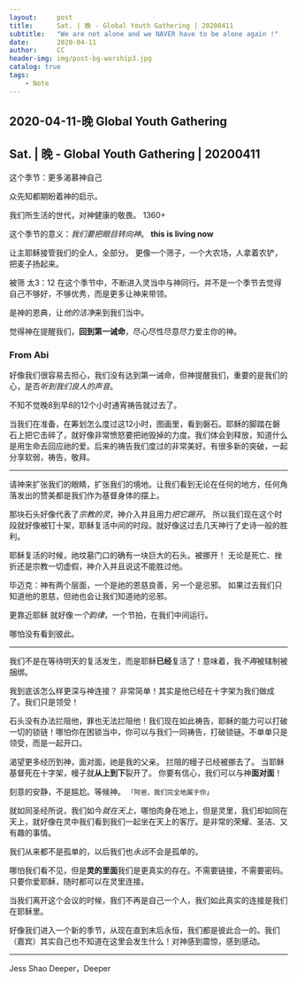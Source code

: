 ```yaml
---
layout:     post
title:      Sat. | 晚 - Global Youth Gathering | 20200411
subtitle:   "We are not alone and we NAVER have to be alone again !"
date:       2020-04-11
author:     CC
header-img: img/post-bg-worship3.jpg
catalog: true
tags:
    - Note
---
```


## 2020-04-11-晚 Global Youth Gathering

## Sat. | 晚 - Global Youth Gathering | 20200411

这个季节：更多渴慕神自己

众先知都期盼着神的启示。

我们所生活的世代，对神健康的敬畏。
1360+

这个季节的意义：*我们要把眼目转向神*。
**this is living now**

让主耶稣接管我们的全人，全部分。
更像一个筛子，一个大农场，人拿着农铲，把麦子扬起来。

被筛
太3：12
在这个季节中，不断进入灵当中与神同行。并不是一个季节去觉得自己不够好，不够优秀，而是更多让神来带领。

是神的恩典，让*他的洁净*来到我们当中。

觉得神在提醒我们，**回到第一诫命**，尽心尽性尽意尽力爱主你的神。

### From Abi

好像我们很容易去担心，我们没有达到第一诫命，但神提醒我们，重要的是我们的心，是否*听到我们良人的声音*。

不知不觉晚8到早8的12个小时通宵祷告就过去了。

当我们在准备，在筹划怎么度过这12小时，图画里，看到磐石。耶稣的脚踏在磐石上把它击碎了，就好像非常愤怒要把祂毁掉的力度。我们体会到释放，知道什么是用生命去回应祂的爱。后来的祷告我们度过的非常美好。有很多新的突破，一起分享软弱，祷告，敬拜。

---

请神来扩张我们的眼睛，扩张我们的境地。让我们看到无论在任何的地方，任何角落发出的赞美都是我们作为基督身体的摆上。

那块石头好像代表了*宗教的灵*，神介入并且用力*把它踢开*。
所以我们现在这个时段就好像被钉十架，耶稣复活中间的时段。就好像这过去几天神行了史诗一般的胜利。

耶稣复活的时候，祂坟墓门口的确有一块巨大的石头。被挪开！
无论是死亡、挫折还是宗教一切虚假，神介入并且说这不能胜过他。

毕迈克：神有两个层面，一个是祂的恩慈良善，另一个是忌邪。
如果过去我们只知道他的恩慈，但祂也会让我们知道祂的忌邪。

更靠近耶稣
就好像*一个韵律*，一个节拍，在我们中间运行。

哪怕没有看到彼此。

---
我们不是在等待明天的复活发生，而是耶稣**已经**复活了！意味着，我*不再*被辖制被捆绑。

我到底该怎么样更深与神连接？
非常简单！其实是他已经在十字架为我们做成了。我们只是领受！

石头没有办法拦阻他，罪也无法拦阻他！我们现在如此祷告，耶稣的能力可以打破一切的锁链！哪怕你在困锁当中，你可以与我们一同祷告，打破锁链。不单单只是领受，而是一起开口。

渴望更多经历到神，面对面，祂是我的父亲。
拦阻的幔子已经被挪去了。
当耶稣基督死在十字架，幔子就**从上到下**裂开了。
你要有信心，我们可以与神**面对面**！

刻意的安静，不是尴尬。等候神。
`「阿爸，我们完全地属于你」`

就如同圣经所说，我们如今*就在天上*，哪怕肉身在地上，但是灵里，我们却如同在天上，就好像在灵中我们看到我们一起坐在天上的客厅。是非常的荣耀、圣洁、又有趣的事情。

我们从来都不是孤单的，以后我们也*永远*不会是孤单的。

哪怕我们看不见，但是**灵的里面**我们是更真实的存在。不需要链接，不需要密码。只要你爱耶稣，随时都可以在灵里连接。

当我们离开这个会议的时候，我们不再是自己一个人，我们如此真实的连接是我们在耶稣里。

好像我们进入一个新的季节，从现在直到末后永恒，我们都是彼此合一的。我们（嘉宾）其实自己也不知道在这里会发生什么！对神感到震惊，感到感动。

---
Jess Shao
Deeper，Deeper
